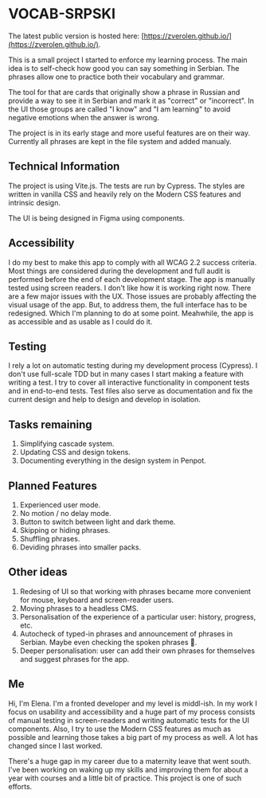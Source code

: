 # VOCAB-SRPSKI

The latest public version is hosted here: [https://zverolen.github.io/](https://zverolen.github.io/).

This is a small project I started to enforce my learning process. The main idea is to self-check how good you can say something in Serbian. The phrases allow one to practice both their vocabulary and grammar.

The tool for that are cards that originally show a phrase in Russian and provide a way to see it in Serbian and mark it as "correct" or "incorrect". In the UI those groups are called "I know" and "I am learning" to avoid negative emotions when the answer is wrong.

The project is in its early stage and more useful features are on their way. Currently all phrases are kept in the file system and added manualy.

## Technical Information
The project is using Vite.js. The tests are run by Cypress. The styles are written in vanilla CSS and heavily rely on the Modern CSS features and intrinsic design.

The UI is being designed in Figma using components.

## Accessibility
I do my best to make this app to comply with all WCAG 2.2 success criteria. Most things are considered during the development and full audit is performed before the end of each development stage.
The app is manually tested using screen readers. I don't like how it is working right now. There are a few major issues with the UX. Those issues are probably affecting the visual usage of the app. But, to address them, the full interface has to be redesigned. Which I'm planning to do at some point. Meahwhile, the app is as accessible and as usable as I could do it.

## Testing
I rely a lot on automatic testing during my development process (Cypress). I don't use full-scale TDD but in many cases I start making a feature with writing a test. I try to cover all interactive functionality in component tests and in end-to-end tests. Test files also serve as documentation and fix the current design and help to design and develop in isolation.

## Tasks remaining
1. Simplifying cascade system.
2. Updating CSS and design tokens.
3. Documenting everything in the design system in Penpot.

## Planned Features
1. Experienced user mode.
2. No motion / no delay mode.
3. Button to switch between light and dark theme.
4. Skipping or hiding phrases.
5. Shuffling phrases.
6. Deviding phrases into smaller packs.

## Other ideas
1. Redesing of UI so that working with phrases became more convenient for mouse, keyboard and screen-reader users.
2. Moving phrases to a headless CMS.
3. Personalisation of the experience of a particular user: history, progress, etc.
4. Autocheck of typed-in phrases and announcement of phrases in Serbian. Maybe even checking the spoken phrases 🫢.
5. Deeper personalisation: user can add their own phrases for themselves and suggest phrases for the app.

## Me
Hi, I'm Elena. I'm a fronted developer and my level is middl-ish. In my work I focus on usability and accessibility and a huge part of my process consists of manual testing in screen-readers and writing automatic tests for the UI components. Also, I try to use the Modern CSS features as much as possible and learning those takes a big part of my process as well. A lot has changed since I last worked.

There's a huge gap in my career due to a maternity leave that went south. I've been working on waking up my skills and improving them for about a year with courses and a little bit of practice. This project is one of such efforts.
